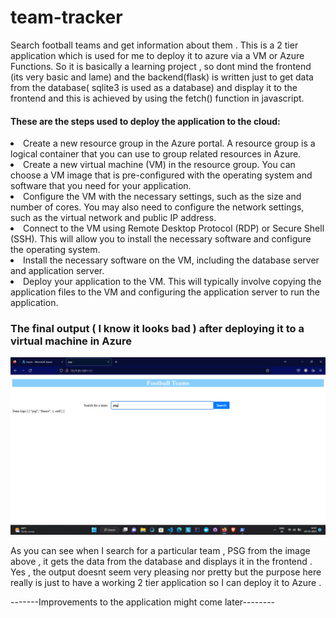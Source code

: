 # team-tracker
Search football teams and get information about them .
This is a 2 tier application which is used for me to deploy it to azure via a VM or Azure Functions. So it is basically a learning project , so dont mind the frontend (its very basic and lame) and the backend(flask) is written just to get data from the database( sqlite3 is used as a database) and display it to the frontend and this is achieved by using the fetch() function in javascript.
<h4>These are the steps used to deploy the application to the cloud:</h4>
<li>Create a new resource group in the Azure portal. A resource group is a logical container that you can use to group related resources in Azure.</li>

<li>Create a new virtual machine (VM) in the resource group. You can choose a VM image that is pre-configured with the operating system and software that you need for your application.</li>

<li>Configure the VM with the necessary settings, such as the size and number of cores. You may also need to configure the network settings, such as the virtual network and public IP address.</li>

<li>Connect to the VM using Remote Desktop Protocol (RDP) or Secure Shell (SSH). This will allow you to install the necessary software and configure the operating system.</li>

<li>Install the necessary software on the VM, including the database server and application server.</li>

<li>Deploy your application to the VM. This will typically involve copying the application files to the VM and configuring the application server to run the application.</li>

<h3> The final output ( I know it looks bad ) after deploying it to a virtual machine in Azure</h3>
<img src="https://github.com/rghdrizzle/team-tracker/blob/main/Screenshot%20(87).png">
<p> As you can see when I search for a particular team , PSG from the image above , it gets the data from the database and displays it in the frontend . Yes , the output doesnt seem very pleasing nor pretty but the purpose here really is just to have a working 2 tier application so I can deploy it to Azure .</p>
<p>-------Improvements to the application might come later--------</p>
